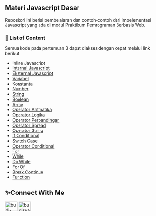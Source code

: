 ## Materi Javascript Dasar

Repositori ini berisi pembelajaran dan contoh-contoh dari impelementasi Javascript yang ada di modul Praktikum Pemrograman Berbasis Web.

### 📙 List of Content 

Semua kode pada pertemuan 3 dapat diakses dengan cepat melalui link berikut

- [Inline Javascript](https://github.com/Praktikum-PBW/pbw-js/blob/main/inline-javascript.html)
- [Internal Javascript](https://github.com/Praktikum-PBW/pbw-js/blob/main/internal-javascript.html)
- [Eksternal Javascript](https://github.com/Praktikum-PBW/pbw-js/blob/main/eksternal-javascript.html)
- [Variabel](https://github.com/Praktikum-PBW/pbw-js/blob/main/variabel.js)
- [Konstanta](https://github.com/Praktikum-PBW/pbw-js/blob/main/konstanta.js)
- [Number](https://github.com/Praktikum-PBW/pbw-js/blob/main/number.js)
- [String](https://github.com/Praktikum-PBW/pbw-js/blob/main/string.js)
- [Boolean](https://github.com/Praktikum-PBW/pbw-js/blob/main/boolean.js)
- [Array](https://github.com/Praktikum-PBW/pbw-js/blob/main/array.js)
- [Operator Aritmatika](https://github.com/Praktikum-PBW/pbw-js/blob/main/operator_aritmatika.js)
- [Operator Logika](https://github.com/Praktikum-PBW/pbw-js/blob/main/operator_logika.js)
- [Operator Perbandingan](https://github.com/Praktikum-PBW/pbw-js/blob/main/operator_perbandingan.js)
- [Operator Spread](https://github.com/Praktikum-PBW/pbw-js/blob/main/operator_spread.js)
- [Operator String](https://github.com/Praktikum-PBW/pbw-js/blob/main/operator_string.js)
- [If Conditional](https://github.com/Praktikum-PBW/pbw-js/blob/main/if-conditional.js)
- [Switch Case](https://github.com/Praktikum-PBW/pbw-js/blob/main/switch.js)
- [Operator Conditional](https://github.com/Praktikum-PBW/pbw-js/blob/main/operator-conditional.js)
- [For](https://github.com/Praktikum-PBW/pbw-js/blob/main/for.js)
- [While](https://github.com/Praktikum-PBW/pbw-js/blob/main/while.js)
- [Do While](https://github.com/Praktikum-PBW/pbw-js/blob/main/do-while.js)
- [For Of](https://github.com/Praktikum-PBW/pbw-js/blob/main/for-of.js)
- [Break Continue](https://github.com/Praktikum-PBW/pbw-js/blob/main/break-continue.js)
- [Function](https://github.com/Praktikum-PBW/pbw-js/blob/main/function.js)

## ✨Connect With Me

<p align="left">
<a href="https://linkedin.com/in/budi-setiawan15" target="blank"><img align="center" src="https://raw.githubusercontent.com/rahuldkjain/github-profile-readme-generator/master/src/images/icons/Social/linked-in-alt.svg" alt="budi-setiawan15" height="30" width="40" /></a>
<a href="https://instagram.com/budisyaqier10" target="blank"><img align="center" src="https://raw.githubusercontent.com/rahuldkjain/github-profile-readme-generator/master/src/images/icons/Social/instagram.svg" alt="budisyaqier10" height="30" width="40" /></a>
</p>
